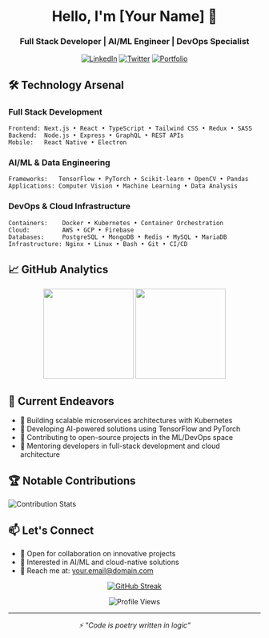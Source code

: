 <div align="center">
  
# Hello, I'm [Your Name] 👋
### Full Stack Developer | AI/ML Engineer | DevOps Specialist

[![LinkedIn](https://img.shields.io/badge/LinkedIn-0077B5?style=for-the-badge&logo=linkedin&logoColor=white)](your-linkedin-url)
[![Twitter](https://img.shields.io/badge/Twitter-1DA1F2?style=for-the-badge&logo=twitter&logoColor=white)](your-twitter-url)
[![Portfolio](https://img.shields.io/badge/Portfolio-FF5722?style=for-the-badge&logo=google-chrome&logoColor=white)](your-portfolio-url)

</div>

## 🛠️ Technology Arsenal

### Full Stack Development
```
Frontend: Next.js • React • TypeScript • Tailwind CSS • Redux • SASS
Backend:  Node.js • Express • GraphQL • REST APIs
Mobile:   React Native • Electron
```

### AI/ML & Data Engineering
```
Frameworks:   TensorFlow • PyTorch • Scikit-learn • OpenCV • Pandas
Applications: Computer Vision • Machine Learning • Data Analysis
```

### DevOps & Cloud Infrastructure
```
Containers:    Docker • Kubernetes • Container Orchestration
Cloud:         AWS • GCP • Firebase
Databases:     PostgreSQL • MongoDB • Redis • MySQL • MariaDB
Infrastructure: Nginx • Linux • Bash • Git • CI/CD
```

## 📈 GitHub Analytics

<div align="center">
  <img height="180em" src="https://github-readme-stats.vercel.app/api?username=duggal1&theme=ambient_gradient&hide_border=true&include_all_commits=false&count_private=true"/>
  <img height="180em" src="https://github-readme-stats.vercel.app/api/top-langs/?username=duggal1&theme=ambient_gradient&hide_border=true&include_all_commits=false&count_private=true&layout=compact"/>
</div>

## 🚀 Current Endeavors

- 🔭 Building scalable microservices architectures with Kubernetes
- 🌱 Developing AI-powered solutions using TensorFlow and PyTorch
- 👯 Contributing to open-source projects in the ML/DevOps space
- 💬 Mentoring developers in full-stack development and cloud architecture

## 🏆 Notable Contributions

![Contribution Stats](https://github-contributor-stats.vercel.app/api?username=duggal1&limit=5&theme=dark&combine_all_yearly_contributions=true)

## 📫 Let's Connect

- 💼 Open for collaboration on innovative projects
- 🤝 Interested in AI/ML and cloud-native solutions
- 📧 Reach me at: [your.email@domain.com](mailto:your.email@domain.com)

<div align="center">

[![GitHub Streak](https://github-readme-streak-stats.herokuapp.com/?user=duggal1&theme=ambient_gradient&hide_border=true)](https://git.io/streak-stats)

![Profile Views](https://visitcount.itsvg.in/api?id=duggal1&icon=6&color=1)

</div>

---

<div align="center">
  <i>⚡ "Code is poetry written in logic"</i>
</div>
